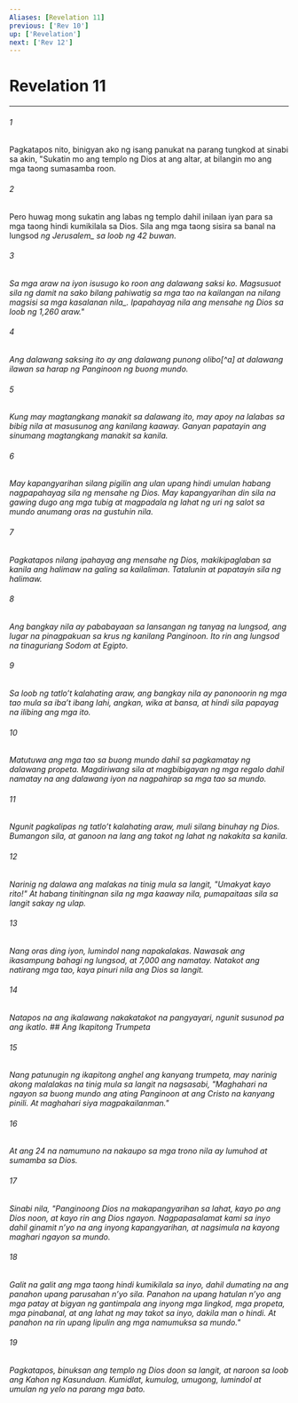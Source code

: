 ```yaml
---
Aliases: [Revelation 11]
previous: ['Rev 10']
up: ['Revelation']
next: ['Rev 12']
---
```

# Revelation 11

***






















###### 1 










Pagkatapos nito, binigyan ako ng isang panukat na parang tungkod at sinabi sa akin, "Sukatin mo ang templo ng Dios at ang altar, at bilangin mo ang mga taong sumasamba roon. 





















###### 2 










Pero huwag mong sukatin ang labas ng templo dahil inilaan iyan para sa mga taong hindi kumikilala sa Dios. Sila ang mga taong sisira sa banal na lungsod <i class="trans-change">ng Jerusalem_ sa loob ng 42 buwan. 





















###### 3 










Sa mga araw na iyon isusugo ko roon ang dalawang saksi ko. Magsusuot sila ng damit na sako <i class="trans-change">bilang pahiwatig sa mga tao na kailangan na nilang magsisi sa mga kasalanan nila_. Ipapahayag nila ang mensahe ng Dios sa loob ng 1,260 araw." 





















###### 4 










Ang dalawang saksing ito ay ang dalawang punong olibo[^a] at dalawang ilawan sa harap ng Panginoon ng buong mundo. 





















###### 5 










Kung may magtangkang manakit sa dalawang ito, may apoy na lalabas sa bibig nila at masusunog ang kanilang kaaway. Ganyan papatayin ang sinumang magtangkang manakit sa kanila. 





















###### 6 










May kapangyarihan silang pigilin ang ulan upang hindi umulan habang nagpapahayag sila ng mensahe ng Dios. May kapangyarihan din sila na gawing dugo ang mga tubig at magpadala ng lahat ng uri ng salot sa mundo anumang oras na gustuhin nila. 





















###### 7 










Pagkatapos nilang ipahayag ang mensahe ng Dios, makikipaglaban sa kanila ang halimaw na galing sa kailaliman. Tatalunin at papatayin sila ng halimaw. 





















###### 8 










Ang bangkay nila ay pababayaan sa lansangan ng tanyag na lungsod, ang lugar na pinagpakuan sa krus ng kanilang Panginoon. Ito rin ang lungsod na tinaguriang Sodom at Egipto. 





















###### 9 










Sa loob ng tatloʼt kalahating araw, ang bangkay nila ay panonoorin ng mga tao mula sa ibaʼt ibang lahi, angkan, wika at bansa, at hindi sila papayag na ilibing ang mga ito. 





















###### 10 










Matutuwa ang mga tao sa buong mundo dahil sa pagkamatay ng dalawang propeta. Magdiriwang sila at magbibigayan ng mga regalo dahil namatay na ang dalawang iyon na nagpahirap sa mga tao sa mundo. 





















###### 11 










Ngunit pagkalipas ng tatloʼt kalahating araw, muli silang binuhay ng Dios. Bumangon sila, at ganoon na lang ang takot ng lahat ng nakakita sa kanila. 





















###### 12 










Narinig ng dalawa ang malakas na tinig mula sa langit, "Umakyat kayo rito!" At habang tinitingnan sila ng mga kaaway nila, pumapaitaas sila sa langit sakay ng ulap. 





















###### 13 










Nang oras ding iyon, lumindol nang napakalakas. Nawasak ang ikasampung bahagi ng lungsod, at 7,000 ang namatay. Natakot ang natirang mga tao, kaya pinuri nila ang Dios sa langit. 





















###### 14 










Natapos na ang ikalawang nakakatakot na pangyayari, ngunit susunod pa ang ikatlo. ## Ang Ikapitong Trumpeta 





















###### 15 










Nang patunugin ng ikapitong anghel ang kanyang trumpeta, may narinig akong malalakas na tinig mula sa langit na nagsasabi, "Maghahari na ngayon sa buong mundo ang ating Panginoon at ang Cristo na kanyang pinili. At maghahari siya magpakailanman." 





















###### 16 










At ang 24 na namumuno na nakaupo sa mga trono nila ay lumuhod at sumamba sa Dios. 





















###### 17 










Sinabi nila, "Panginoong Dios na makapangyarihan sa lahat, kayo po ang Dios noon, at kayo rin ang Dios ngayon. Nagpapasalamat kami sa inyo dahil ginamit nʼyo na ang inyong kapangyarihan, at nagsimula na kayong maghari ngayon sa mundo. 





















###### 18 










Galit na galit ang mga taong hindi kumikilala sa inyo, dahil dumating na ang panahon upang parusahan nʼyo sila. Panahon na upang hatulan nʼyo ang mga patay at bigyan ng gantimpala ang inyong mga lingkod, mga propeta, mga pinabanal, at ang lahat ng may takot sa inyo, dakila man o hindi. At panahon na rin upang lipulin ang mga namumuksa sa mundo." 





















###### 19 










Pagkatapos, binuksan ang templo ng Dios doon sa langit, at naroon sa loob ang Kahon ng Kasunduan. Kumidlat, kumulog, umugong, lumindol at umulan ng yelo na parang mga bato.
